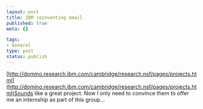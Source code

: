 ```yaml
--- 
layout: post
title: IBM reinventing email
published: true
meta: {}

tags: 
- General
type: post
status: publish
---
```

[http://domino.research.ibm.com/cambridge/research.nsf/pages/projects.html](http://domino.research.ibm.com/cambridge/research.nsf/pages/projects.html)Sounds like a great project. Now I only need to convince them to offer me an internship as part of this group...
